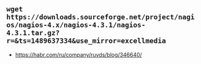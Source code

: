 ```wget https://downloads.sourceforge.net/project/nagios/nagios-4.x/nagios-4.3.1/nagios-4.3.1.tar.gz?r=&ts=1489637334&use_mirror=excellmedia```
-----------------------------
- https://habr.com/ru/company/ruvds/blog/346640/
